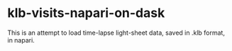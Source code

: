 # klb-visits-napari-on-dask
This is an attempt to load time-lapse light-sheet data, saved in .klb format, in napari. 
